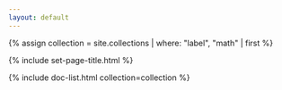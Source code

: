 ```yaml
---
layout: default
---
```


{% assign collection = site.collections | where: "label", "math" | first %}

{% include set-page-title.html %}

{% include doc-list.html collection=collection %}
